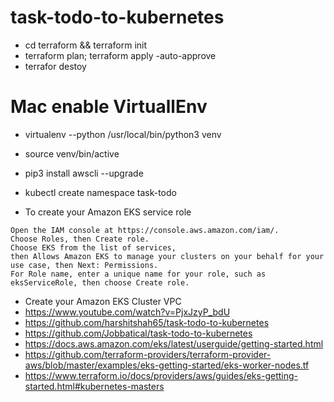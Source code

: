 # task-todo-to-kubernetes

- cd terraform && terraform init
- terraform plan; terraform apply -auto-approve
- terrafor destoy

# Mac enable VirtuallEnv
- virtualenv --python /usr/local/bin/python3 venv
- source venv/bin/active
- pip3 install awscli --upgrade
- kubectl create namespace task-todo

- To create your Amazon EKS service role
```
Open the IAM console at https://console.aws.amazon.com/iam/.
Choose Roles, then Create role.
Choose EKS from the list of services,
then Allows Amazon EKS to manage your clusters on your behalf for your use case, then Next: Permissions.
For Role name, enter a unique name for your role, such as eksServiceRole, then choose Create role.
```
- Create your Amazon EKS Cluster VPC
- https://www.youtube.com/watch?v=PjxJzyP_bdU
- https://github.com/harshitshah65/task-todo-to-kubernetes
- https://github.com/Jobbatical/task-todo-to-kubernetes
- https://docs.aws.amazon.com/eks/latest/userguide/getting-started.html
- https://github.com/terraform-providers/terraform-provider-aws/blob/master/examples/eks-getting-started/eks-worker-nodes.tf
- https://www.terraform.io/docs/providers/aws/guides/eks-getting-started.html#kubernetes-masters